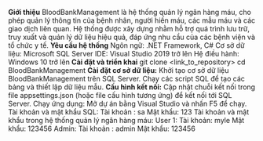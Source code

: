 **Giới thiệu**
BloodBankManagement là hệ thống quản lý ngân hàng máu, cho phép quản lý thông tin của bệnh nhân, người hiến máu, các mẫu máu và các giao dịch liên quan. Hệ thống được xây dựng nhằm hỗ trợ quá trình lưu trữ, truy xuất và quản lý dữ liệu hiệu quả, đáp ứng nhu cầu của các bệnh viện và tổ chức y tế.
**Yêu cầu hệ thống**
    Ngôn ngữ: .NET Framework, C#
    Cơ sở dữ liệu: Microsoft SQL Server
    IDE: Visual Studio 2019 trở lên
    Hệ điều hành: Windows 10 trở lên
**Cài đặt và triển khai**
      git clone <link_to_repository>
      cd BloodBankManagement
**Cài đặt cơ sở dữ liệu:**
   Khởi tạo cơ sở dữ liệu BloodBankManagement trên SQL Server.
   Chạy các script SQL để tạo các bảng và thiết lập dữ liệu mẫu.
**Cấu hình kết nối:**
Cập nhật chuỗi kết nối trong file appsettings.json (hoặc file cấu hình tương ứng) để kết nối tới SQL Server.
Chạy ứng dụng:
Mở dự án bằng Visual Studio và nhấn F5 để chạy.
Tài khoản và mật khẩu SQL: 
Tài khoản : sa
Mật khẩu: 123
Tài khoản và mật khẩu trong hệ thống quản lý ngân hàng máu:
     User 1:
     Tài khoản: myle
     Mật khẩu: 123456
     Admin:
     Tài khoản : admin
     Mật khẩu: 123456

 

